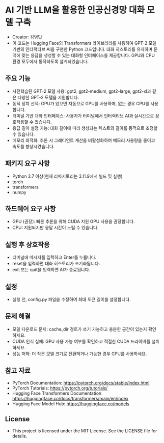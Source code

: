 # AI 기반 LLM을 활용한 인공신경망 대화 모델 구축

- Creator: 김병민
- 이 코드는 Hugging Face의 Transformers 라이브러리를 사용하여 GPT-2 모델 기반의 인터랙티브 AI을 구현한 Python 코드입니다. 대화 히스토리를 유지하며 문맥에 맞는 응답을 생성할 수 있는 대화형 인터페이스를 제공합니다. GPU와 CPU 환경 모두에서 동작하도록 설계되었습니다.

## 주요 기능

- 사전학습된 GPT-2 모델 사용: gpt2, gpt2-medium, gpt2-large, gpt2-xl과 같은 다양한 GPT-2 모델을 지원합니다.
- 동적 장치 선택: GPU가 있으면 자동으로 GPU를 사용하며, 없는 경우 CPU를 사용합니다.
- 터미널 기반 대화 인터페이스: 사용자가 터미널에서 인터랙티브 AI과 실시간으로 상호작용할 수 있습니다.
- 응답 길이 설정 가능: 대화 길이에 따라 생성되는 텍스트의 길이를 동적으로 조정할 수 있습니다.
- 메모리 최적화: 추론 시 그래디언트 계산을 비활성화하여 메모리 사용량을 줄이고 속도를 향상시켰습니다.

## 패키지 요구 사항

- Python 3.7 이상(현재 리파지토리는 3.11.9에서 빌드 및 실행)
- torch
- transformers
- numpy

## 하드웨어 요구 사항

- GPU (권장): 빠른 추론을 위해 CUDA 지원 GPU 사용을 권장합니다.
- CPU: 지원되지만 응답 시간이 느릴 수 있습니다.

## 실행 후 상호작용

- 터미널에 메시지를 입력하고 Enter를 누릅니다.
- reset을 입력하면 대화 히스토리가 초기화됩니다.
- exit 또는 quit을 입력하면 AI가 종료됩니다.

## 설정

- 실행 전, config.py 파일을 수정하여 최대 토큰 길이를 설정합니다.

## 문제 해결

- 모델 다운로드 문제: cache_dir 경로가 쓰기 가능하고 충분한 공간이 있는지 확인하세요.
- CUDA 인식 실패: GPU 사용 가능 여부를 확인하고 적절한 CUDA 드라이버를 설치하세요.
- 성능 저하: 더 작은 모델 크기로 전환하거나 가능한 경우 GPU를 사용하세요.

## 참고 자료

- PyTorch Documentation: https://pytorch.org/docs/stable/index.html
- PyTorch Tutorials: https://pytorch.org/tutorials/
- Hugging Face Transformers Documentation: https://huggingface.co/docs/transformers/main/en/index
- Hugging Face Model Hub: https://huggingface.co/models

## License

- This project is licensed under the MIT License. See the LICENSE file for details.